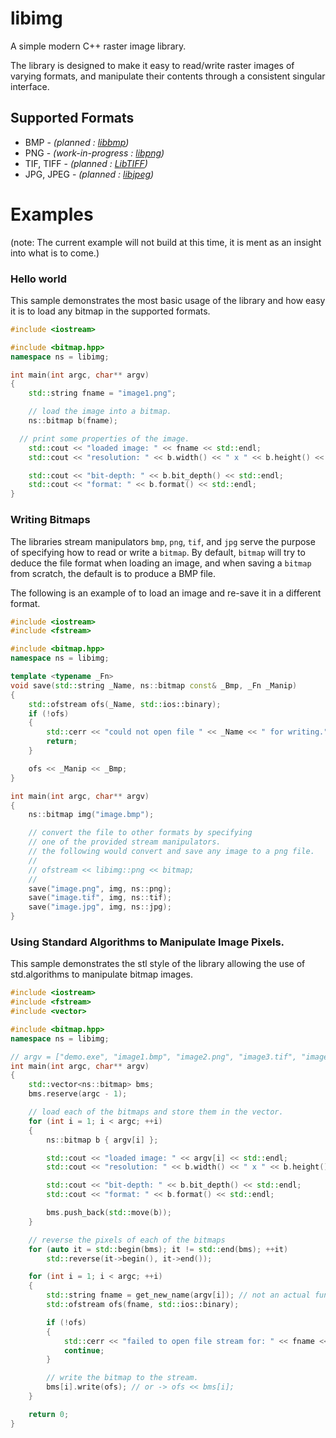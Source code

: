 libimg
======

A simple modern C++ raster image library.

The library is designed to make it easy to read/write raster images of varying formats, and manipulate their contents through a consistent singular interface.

## Supported Formats
* BMP - *(planned : [libbmp](http://code.google.com/p/libbmp/))*
* PNG - *(work-in-progress : [libpng](http://www.libpng.org/pub/png/libpng.html))*
* TIF, TIFF - *(planned : [LibTIFF](http://www.remotesensing.org/libtiff/))*
* JPG, JPEG - *(planned : [libjpeg](http://libjpeg.sourceforge.net/))*

# Examples
(note: The current example will not build at this time, it is ment as an insight into what is to come.)

### Hello world
This sample demonstrates the most basic usage of the library and how easy it is to load any bitmap in the supported formats.
```C++
#include <iostream>

#include <bitmap.hpp>
namespace ns = libimg;

int main(int argc, char** argv)
{
	std::string fname = "image1.png";

	// load the image into a bitmap.
	ns::bitmap b(fname);

  // print some properties of the image.
	std::cout << "loaded image: " << fname << std::endl;
	std::cout << "resolution: " << b.width() << " x " << b.height() << std::endl;

	std::cout << "bit-depth: " << b.bit_depth() << std::endl;
	std::cout << "format: " << b.format() << std::endl;
}
```
### Writing Bitmaps
The libraries stream manipulators `bmp`, `png`, `tif`, and `jpg` serve the purpose of specifying how to read or write a `bitmap`. By default, `bitmap` will try to deduce the file format when loading an image, and when saving a `bitmap` from scratch, the default is to produce a BMP file.

The following is an example of to load an image and re-save it in a different format.

```C++
#include <iostream>
#include <fstream>

#include <bitmap.hpp>
namespace ns = libimg;

template <typename _Fn> 
void save(std::string _Name, ns::bitmap const& _Bmp, _Fn _Manip)
{
	std::ofstream ofs(_Name, std::ios::binary);
	if (!ofs)
	{
		std::cerr << "could not open file " << _Name << " for writing.";
		return;
	}

	ofs << _Manip << _Bmp;
}

int main(int argc, char** argv)
{
	ns::bitmap img("image.bmp");

	// convert the file to other formats by specifying 
	// one of the provided stream manipulators.
	// the following would convert and save any image to a png file.
	// 
	// ofstream << libimg::png << bitmap;
	//
	save("image.png", img, ns::png);
	save("image.tif", img, ns::tif);
	save("image.jpg", img, ns::jpg);
}
```

### Using Standard Algorithms to Manipulate Image Pixels.
This sample demonstrates the stl style of the library allowing the use of std.algorithms to manipulate bitmap images.
```c++
#include <iostream>
#include <fstream>
#include <vector>

#include <bitmap.hpp>
namespace ns = libimg;

// argv = ["demo.exe", "image1.bmp", "image2.png", "image3.tif", "image4.jpg"]
int main(int argc, char** argv)
{
	std::vector<ns::bitmap> bms;
	bms.reserve(argc - 1);

	// load each of the bitmaps and store them in the vector.
	for (int i = 1; i < argc; ++i)
	{
		ns::bitmap b { argv[i] };

		std::cout << "loaded image: " << argv[i] << std::endl;
		std::cout << "resolution: " << b.width() << " x " << b.height() << std::endl;

		std::cout << "bit-depth: " << b.bit_depth() << std::endl;
		std::cout << "format: " << b.format() << std::endl;

		bms.push_back(std::move(b));
	}

	// reverse the pixels of each of the bitmaps
	for (auto it = std::begin(bms); it != std::end(bms); ++it)
		std::reverse(it->begin(), it->end());

	for (int i = 1; i < argc; ++i)
	{
		std::string fname = get_new_name(argv[i]); // not an actual function.
		std::ofstream ofs(fname, std::ios::binary);

		if (!ofs)
		{
			std::cerr << "failed to open file stream for: " << fname << std::endl;
			continue;
		}

		// write the bitmap to the stream.
		bms[i].write(ofs); // or -> ofs << bms[i];
	}

	return 0;
}
```
